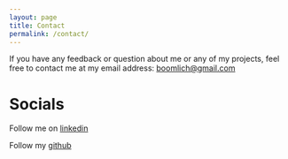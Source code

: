 ```yaml
---
layout: page
title: Contact
permalink: /contact/
---
```


If you have any feedback or question about me or any of my projects, feel free to contact me at my email address: boomlich@gmail.com

# Socials
Follow me on [linkedin](www.linkedin.com/in/thomas-matre)

Follow my [github](https://github.com/boomlich)



